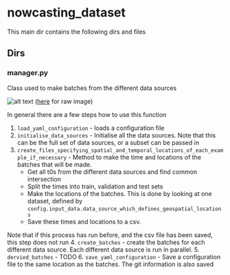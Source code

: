 # nowcasting_dataset

This main dir contains the following dirs and files

## Dirs

### manager.py

Class used to make batches from the different data sources

![alt text](manager/manager.png "Title")
([here](https://docs.google.com/presentation/d/10P0-EikNrJrGWzCrGEcXoktLTAwp8n7I-fwTT4IfNso/edit#slide=id.p) for raw image)

In general there are a few steps how to use this function
1. `load_yaml_configuration` - loads a configuration file
2. `initialise_data_sources` - Initialise all the data sources. Note that this can be the full set of data sources, or a subset can be passed in
3. `create_files_specifying_spatial_and_temporal_locations_of_each_example_if_necessary` - Method to make the time and locations of the batches that will be made.
   - Get all t0s from the different data sources and find common intersection
   - Split the times into train, validation and test sets
   - Make the locations of the batches. This is done by looking at one dataset, defined by `config.input_data.data_source_which_defines_geospatial_locations`
   - Save these times and locations to a csv.

Note that if this process has run before, and the csv file has been saved, this step does not run
4. `create_batches` - create the batches for each different data source. Each different data source is run in parallel.
5. `dervied_batches` - TODO
6. `save_yaml_configuration` - Save a configuration file to the same location as the batches. The git information is also saved
